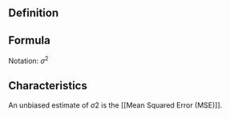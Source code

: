 ## Definition

## Formula
Notation: $σ^2$

## Characteristics
An unbiased estimate of $σ2$ is the [[Mean Squared Error (MSE)]].
